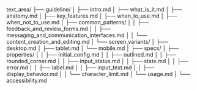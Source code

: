 text_area/
├── guideline/
│   ├── intro.md
│   ├── what_is_it.md
│   ├── anatomy.md
│   ├── key_features.md
│   ├── when_to_use.md
│   ├── when_not_to_use.md
│   ├── common_patterns/
│   │   ├── feedback_and_review_forms.md
│   │   ├── messaging_and_communication_interfaces.md
│   │   └── content_creation_and_editing.md
│   └── screen_variants/
│       ├── desktop.md
│       ├── tablet.md
│       └── mobile.md
│
├── specs/
│   ├── properties/
│   │   ├── initial_config.md
│   │   ├── outlined.md
│   │   ├── rounded_corner.md
│   │   ├── input_status.md
│   │   ├── state.md
│   │   ├── error.md
│   │   ├── label.md
│   │   ├── input_text.md
│   │   ├── display_behavior.md
│   │   └── character_limit.md
│   └── usage.md
│
└── accessibility.md